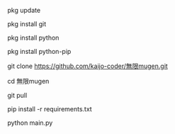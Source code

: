 pkg update

pkg install git

pkg install python

pkg install python-pip

git clone https://github.com/kaijo-coder/無限mugen.git

cd 無限mugen

git pull

pip install -r requirements.txt

python main.py

